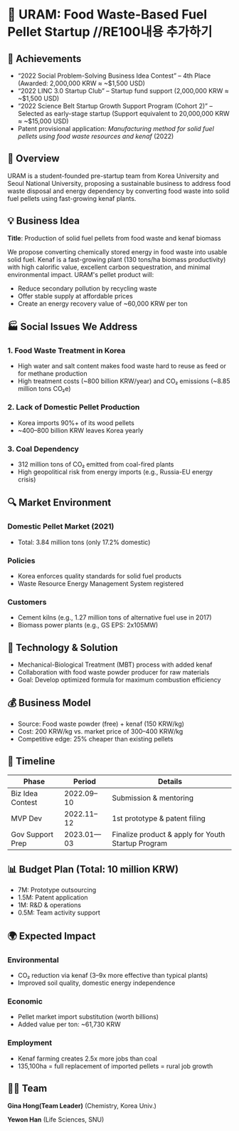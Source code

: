 # 🌱 URAM: Food Waste-Based Fuel Pellet Startup //RE100내용 추가하기

## 🌟 Achievements
- “2022 Social Problem-Solving Business Idea Contest” – 4th Place (Awarded: 2,000,000 KRW ≈ ~$1,500 USD)
- “2022 LINC 3.0 Startup Club” – Startup fund support (2,000,000 KRW ≈ ~$1,500 USD)
- “2022 Science Belt Startup Growth Support Program (Cohort 2)” – Selected as early-stage startup (Support equivalent to 20,000,000 KRW ≈ ~$15,000 USD)
- Patent provisional application: *Manufacturing method for solid fuel pellets using food waste resources and kenaf* (2022)

## 🧠 Overview

URAM is a student-founded pre-startup team from Korea University and Seoul National University, proposing a sustainable business to address food waste disposal and energy dependency by converting food waste into solid fuel pellets using fast-growing kenaf plants.

## 💡 Business Idea

**Title**: Production of solid fuel pellets from food waste and kenaf biomass

We propose converting chemically stored energy in food waste into usable solid fuel. Kenaf is a fast-growing plant (130 tons/ha biomass productivity) with high calorific value, excellent carbon sequestration, and minimal environmental impact. URAM's pellet product will:

* Reduce secondary pollution by recycling waste
* Offer stable supply at affordable prices
* Create an energy recovery value of \~60,000 KRW per ton

## 🏭 Social Issues We Address

### 1. Food Waste Treatment in Korea

* High water and salt content makes food waste hard to reuse as feed or for methane production
* High treatment costs (\~800 billion KRW/year) and CO₂ emissions (\~8.85 million tons CO₂e)

### 2. Lack of Domestic Pellet Production

* Korea imports 90%+ of its wood pellets
* \~400–800 billion KRW leaves Korea yearly

### 3. Coal Dependency

* 312 million tons of CO₂ emitted from coal-fired plants
* High geopolitical risk from energy imports (e.g., Russia-EU energy crisis)

## 🔍 Market Environment

### Domestic Pellet Market (2021)

* Total: 3.84 million tons (only 17.2% domestic)

### Policies

* Korea enforces quality standards for solid fuel products
* Waste Resource Energy Management System registered

### Customers

* Cement kilns (e.g., 1.27 million tons of alternative fuel use in 2017)
* Biomass power plants (e.g., GS EPS: 2x105MW)

## 🔬 Technology & Solution

* Mechanical-Biological Treatment (MBT) process with added kenaf
* Collaboration with food waste powder producer for raw materials
* Goal: Develop optimized formula for maximum combustion efficiency

## 💰 Business Model

* Source: Food waste powder (free) + kenaf (150 KRW/kg)
* Cost: 200 KRW/kg vs. market price of 300–400 KRW/kg
* Competitive edge: 25% cheaper than existing pellets

## 📅 Timeline

| Phase            | Period     | Details                                            |
| ---------------- | ---------- | -------------------------------------------------- |
| Biz Idea Contest | 2022.09–10 | Submission & mentoring                             |
| MVP Dev          | 2022.11–12 | 1st prototype & patent filing                      |
| Gov Support Prep | 2023.01—03 | Finalize product & apply for Youth Startup Program |

## 📊 Budget Plan (Total: 10 million KRW)

* 7M: Prototype outsourcing
* 1.5M: Patent application
* 1M: R\&D & operations
* 0.5M: Team activity support

## 🌍 Expected Impact

### Environmental

* CO₂ reduction via kenaf (3–9x more effective than typical plants)
* Improved soil quality, domestic energy independence

### Economic

* Pellet market import substitution (worth billions)
* Added value per ton: \~61,730 KRW

### Employment

* Kenaf farming creates 2.5x more jobs than coal
* 135,100ha = full replacement of imported pellets = rural job growth

## 👩‍🔬 Team

**Gina Hong(Team Leader)** (Chemistry, Korea Univ.)

**Yewon Han** (Life Sciences, SNU)
